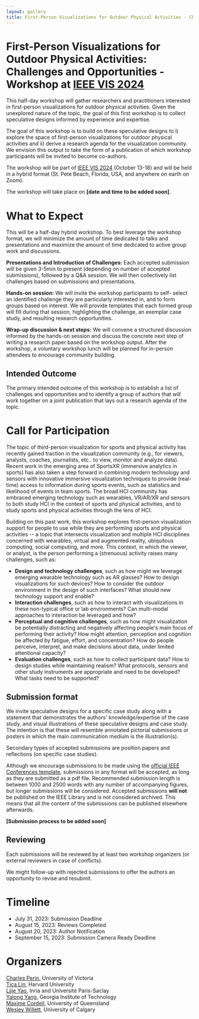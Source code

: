 ```yaml
---
layout: gallery
title: First-Person Visualizations for Outdoor Physical Activities - Challenges and Opportunities
---
```


# First-Person Visualizations for Outdoor Physical Activities: Challenges and Opportunities - Workshop at [IEEE VIS 2024](https://ieeevis.org)

This half-day workshop will gather researchers and practitioners interested in first-person visualizations for outdoor physical activities.
Given the unexplored nature of the topic, the goal of this first workshop is to collect speculative designs informed by experience and expertise.

The goal of this workshop is to build on these speculative designs to i) explore the space of first-person visualizations for outdoor physical activities and ii) derive a research agenda for the visualization community.
We envision this output to take the form of a publication of which workshop participants will be invited to become co-authors.

The workshop will be part of [IEEE VIS 2024](https://ieeevis.org/) (October 13-18) and will be held in a hybrid format (St. Pete Beach, Florida, USA, and anywhere on earth on Zoom).

The workshop will take place on **[date and time to be added soon]**.


# What to Expect
This will be a half-day hybrid workshop. To best leverage the
workshop format, we will minimize the amount of time dedicated to
talks and presentations and maximize the amount of time dedicated
to active group work and discussions.

**Presentations and Introduction of Challenges:**
Each accepted
submission will be given 3-5min to present (depending on number
of accepted submissions), followed by a Q&A session.
We will then collectively list challenges based on submissions and  presentations.

**Hands-on session:**
We will invite the workshop participants to self-
select an identified challenge they are particularly interested in, and
to form groups based on interest. We will provide templates that
each formed group will fill during that session, highlighting the challenge,
an exemplar case study, and resulting research opportunities.

**Wrap-up discussion & next steps:**
We will convene a structured discussion informed by the hands-on session and discuss the concrete next step of writing a research
paper based on the workshop output. After the workshop, a voluntary workshop lunch will be
planned for in-person attendees to encourage community building.

## Intended Outcome
The primary intended outcome of this workshop is to establish a
list of challenges and opportunities and to identify a group of
authors that will work together on a joint publication that lays out a
research agenda of the topic.


# Call for Participation

The topic of third-person visualization for sports and physical activity has recently gained traction in the visualization community (e.g., for viewers, analysts, coaches, journalists, etc.. to view, monitor and analyze data).
Recent work in the emerging area of SportsXR (immersive analytics in sports) has also taken a step forward in combining modern technology and sensors with innovative immersive visualization techniques to provide (real-time)
access to information during sports events, such as statistics and likelihood of events in team sports.
The broad HCI community has embraced emerging technology such as wearables, VR/AR/XR and sensors to both study HCI in the context of sports and physical activities, and to study sports and physical activities through the lens of HCI.

Building on this past work, this workshop explores first-person visualization support for people to use while they are performing sports and physical activities -- a topic that intersects visualization and multiple HCI disciplines concerned with wearables, virtual and augmented reality, ubiquitous computing, social computing, and more.
This context, in which the viewer, or analyst, is the person performing a (strenuous) activity raises many challenges, such as:

- **Design and technology challenges**, such as how might we leverage emerging wearable technology such as AR glasses? How to design visualizations for such devices? How to consider the outdoor environment in the design of such interfaces? What should new technology support and enable?
- **Interaction challenges**, such as how to interact with visualizations in these non-typical office or lab environments? Can multi-modal approaches to interaction be leveraged and how?
- **Perceptual and cognitive challenges**, such as how might visualization be potentially distracting and negatively affecting people's main focus of performing their activity? How might attention, perception and cognition be affected by fatigue, effort, and concentration? How do people perceive, interpret, and make decisions about data, under limited attentional capacity?
- **Evaluation challenges**, such as how to collect participant data? How to design studies while maintaining realism? What protocols, sensors and other study instruments are appropriate and need to be developed? What tasks need to be supported?


## Submission format
We invite speculative designs for a specific case study along with a statement that demonstrates the authors' knowledge/expertise of the case study, and visual illustrations of these speculative designs and case study.
The intention is that these will resemble annotated pictorial submissions or posters in which the main communication medium is the illustration(s).

Secondary types of accepted submissions are position papers and reflections (on specific case studies).

Although we encourage submissions to be made using the [official IEEE Conferences template](https://tc.computer.org/vgtc/publications/conference/), submissions in any format will be accepted, as long as they are submitted as a pdf file. Recommended submission length is between 1000 and 2500 words with any number of accompanying figures, but longer submissions will be considered.
Accepted submissions **will not** be published on the IEEE Library and is not considered archived. This means that all the content of the submissions can be published elsewhere afterwards.

**[Submission process to be added soon]**

## Reviewing
Each submissions will be reviewed by at least two workshop organizers (or external reviewers in case of conflicts).

We might follow-up with rejected submissions to offer the authors an opportunity to revise and resubmit.

# Timeline
- July 31, 2023: Submission Deadline
- August 15, 2023: Reviews Completed
- August 20, 2023: Author Notification
- September 15, 2023: Submission Camera Ready Deadline

# Organizers

[Charles Perin](http://charlesperin.net/), University of Victoria <br>
[Tica Lin](https://ticalin.com), Harvard University <br>
[Lijie Yao](https://lijieyao.com), Inria and Université Paris-Saclay <br>
[Yalong Yang](https://ivi.cc.gatech.edu/), Georgia Institute of Technology <br>
[Maxime Cordeil](https://eecs.uq.edu.au/profile/5945/maxime-cordeil), University of Queensland <br>
[Wesley Willett](https://dataexperience.cpsc.ucalgary.ca), University of Calgary
